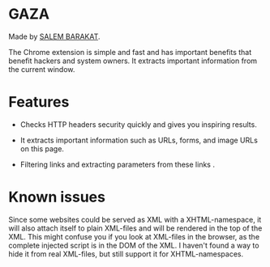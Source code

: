 # GAZA

Made by [SALEM BARAKAT]([(https://hackerone.com/salimbarakat?type=user)]). 

The Chrome extension is simple and fast and has important benefits that benefit hackers and system owners. It extracts important information from the current window.

# Features

* Checks  HTTP headers security  quickly and gives you inspiring results.

* It extracts important information such as URLs, forms, and image URLs on this page.

* Filtering links and extracting parameters from these links .




# Known issues

Since some websites could be served as XML with a XHTML-namespace, it will also attach itself to plain XML-files and will be rendered in the top of the XML. This might confuse you if you look at XML-files in the browser, as the complete injected script is in the DOM of the XML. I haven't found a way to hide it from real XML-files, but still support it for XHTML-namespaces.

